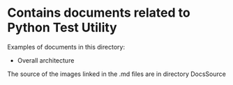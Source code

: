 # Contains documents related to Python Test Utility

Examples of documents in this directory:

* Overall architecture

The source of the images linked in the .md files are in directory DocsSource
